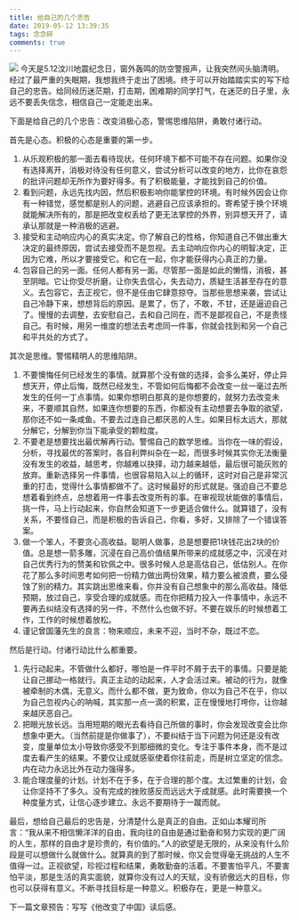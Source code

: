 ```yaml
---
title: 给自己的几个忠告
date: 2019-05-12 13:39:35
tags: 念念碎
comments: true
---
```

![](https://cdn.monniya.com/blogpic/2019/advice01.jpg)
今天是5.12汶川地震纪念日，窗外轰鸣的防空警报声，让我突然间头脑清明。经过了最严重的失眠期，我想我终于走出了困境。终于可以开始踏踏实实的写下给自己的忠告。给同经历迷茫期，打击期，困难期的同学打气，在迷茫的日子里，永远不要丢失信念，相信自己一定能走出来。

下面是给自己的几个忠告：改变消极心态，警惕思维陷阱，勇敢付诸行动。

首先是心态。积极的心态是重要的第一步。
1. 从乐观积极的那一面去看待现状。任何环境下都不可能不存在问题。如果你没有选择离开，消极对待没有任何意义，尝试分析可以改变的地方，比你在哀怨的批评问题却无所作为要好得多。有了积极能量，才能找到自己的价值。
2. 看到问题，永远先找内因，然后积极影响你能掌控的环境。有时候外因会让你有一种错觉，感觉都是别人的问题，逃避自己应该承担的。寄希望于换个环境就能解决所有的，那是把改变权丢给了更无法掌控的外界，别异想天开了，请承认那就是一种消极的逃避。
3. 接受和主动响应内心的真实决定。你了解自己的性格，你知道自己不做出重大决定的最终原因，尝试去接受而不是忽视。去主动响应你内心的明智决定，正因为它难，所以才要接受它。和它在一起，你才能获得内心真正的力量。
4. 包容自己的另一面。任何人都有另一面。尽管那一面是如此的懒惰，消极，甚至阴暗。它让你受尽折磨，让你失去信心，失去动力，质疑生活甚至存在的意义。去包容它，去正视它，但不是任由它肆意掠夺。当那些思想来袭，尝试让自己冷静下来，想想背后的原因。是累了，伤了，不敢，不甘，还是逼迫自己了。慢慢的去调整，去安慰自己，去和自己同在，而不是鄙视自己，不是责怪自己。有时候，用另一维度的想法去考虑同一件事，你就会找到和另一个自己和平共处的方式了。

其次是思维。警惕精明人的思维陷阱。
1. 不要懊悔任何已经发生的事情。就算那个没有做的选择，会多么美好，停止异想天开，停止后悔，既然已经发生，不管如何后悔都不会改变一丝一毫过去所发生的任何一丁点事情。如果你想明白那真的是你想要的，就努力去改变未来，不要顺其自然，如果连你想要的东西，你都没有主动想要去争取的欲望，那你还不如一条咸鱼。不要去过连自己都厌恶的人生。如果目标太远大，那就分解它，分解到你当下能承受的颗粒度。
2. 不要老是想要找出最优解再行动。警惕自己的数学思维。当你在一味的假设，分析，寻找最优的答案时，各自利弊纠杂在一起，而很多时候其实你无法衡量没有发生的收益，越思考，你越难以抉择，动力越来越低，最后很可能灰败的放弃。重新选择另一件事情，也很容易陷入以上的循环，这时对自己是非常沉重的打击，觉得什么事情都做不了。这时候最好的形式就是。强迫自己不要总想着看到终点，总想着用一件事去改变所有的事。在审视现状能做的事情后，挑一件，马上行动起来，你自然会知道下一步更适合做什么。就算错了，没有关系，不要怪自己，而是积极的告诉自己，你看，多好，又排除了一个错误答案。
3. 做一个笨人，不要贪心高收益。聪明人做事，总是想要把1块钱花出2块的价值。总是想一箭多雕，沉浸在自己高价值结果所带来的成就感之中，沉浸在对自己优秀行为的赞美和钦佩之中。很多时候人总是高估自己，低估别人。在你花了那么多时间思考如何把一份精力做出两份效果，精力要么被浪费，要么侵蚀了别的精力。其实跳出思维来看，你并没有自己想象中的那么高收益。降低预期，放过自己，享受合理的成就感。而在你把精力投入一件事情中，永远不要再去纠结没有选择的另一件，不然什么也做不好。不要在娱乐的时候想着工作，工作的时候想着放松。
4.  谨记曾国藩先生的良言：物来顺应，未来不迎，当时不杂，既过不恋。

然后是行动。付诸行动比什么都重要。
1. 先行动起来。不管做什么都好，哪怕是一件平时不屑于去干的事情。只要是能让自己挪动一格就行。真正主动的动起来，人才会活过来。被动的行为，就像被牵制的木偶，无意义。而什么都不做，更为致命，你以为自己不在乎，你以为自己忽视内心的呐喊，其实那一点一滴的积累，正在慢慢地打垮你，让你越来越厌恶自己。
2. 把眼光放长远。当用短期的眼光去看待自己所做的事时，你会发现改变会比你想象中更大。（当然前提是你做事了），不要纠结于当下问题为何还是没有改变，度量单位太小导致你感受不到那细微的变化。专注于事件本身，而不是过度去看产生的结果。不要仅让成就感驱使着你往前走，而是树立坚定的信念。内在动力永远比外在动力强得多。
3. 能合理度量的计划。计划不在于多，在于合理的那个度。太过繁重的计划，会让你坚持不了多久。没有完成的挫败感反而远远大于成就感。此时需要换一个种度量方式，让信心逐步建立。永远不要期待于一蹴而就。

最后，想给自己最后的忠告是，分清楚什么是真正的自由。正如山本耀司所言：“我从来不相信懒洋洋的自由，我向往的自由是通过勤奋和努力实现的更广阔的人生，那样的自由才是珍贵的，有价值的。”人的欲望是无限的，从来没有什么阶段是可以想做什么就做什么。就算真的到了那时候，你又会觉得毫无挑战的人生不值得一过。正视欲望，珍视过程和结果，勇敢勤奋的活着。不要害怕平凡，不要害怕平淡，那是生活的真实面貌，就算你没有过人的天赋，没有骄傲远大的目标，你也可以获得有意义。不断寻找目标是一种意义。积极存在，更是一种意义。


下一篇文章预告：写写《他改变了中国》读后感。


